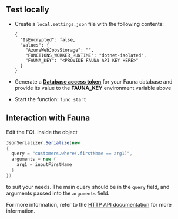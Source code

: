 ## Test locally

* Create a `local.settings.json` file with the following contents:
  ```
  {
    "IsEncrypted": false,
    "Values": {
      "AzureWebJobsStorage": "",
      "FUNCTIONS_WORKER_RUNTIME": "dotnet-isolated",
      "FAUNA_KEY": "<PROVIDE FAUNA API KEY HERE>"
    }
  }
  ```
* Generate a [**Database access token**](https://docs.fauna.com/fauna/current/get_started/client_quick_start?lang=javascript#get-a-database-access-token) for your Fauna database and provide its value to the **FAUNA_KEY** environment variable above

* Start the function: `func start`


## Interaction with Fauna
Edit the FQL inside the object 
```c#
JsonSerializer.Serialize(new
{
  query = "customers.where(.firstName == arg1)",
  arguments = new {
    arg1 = inputFirstName
  }
})
```
to suit your needs. The main query should be in the `query` field, and arguments passed into the `arguments` field.

For more information, refer to the [HTTP API documentation](https://docs.fauna.com/fauna/current/reference/http/) for more information.